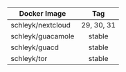 | Docker Image        |      Tag                           |
|---------------------|:----------------------------------:|
| schleyk/nextcloud   | 29, 30, 31                         |
| schleyk/guacamole   | stable                             |
| schleyk/guacd       | stable                             |
| schleyk/tor         | stable                             |